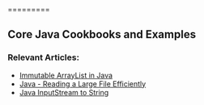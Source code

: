 =========

## Core Java Cookbooks and Examples

### Relevant Articles: 
- [Immutable ArrayList in Java](http://www.baeldung.com/java-immutable-list)
- [Java - Reading a Large File Efficiently](http://www.baeldung.com/java-read-lines-large-file)
- [Java InputStream to String](http://www.baeldung.com/convert-input-stream-to-string)

